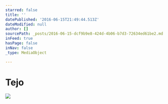 ```yaml
---
starred: false
title: ''
datePublished: '2016-06-15T21:49:44.513Z'
dateModified: null
author: []
sourcePath: _posts/2016-06-15-dcf9b9e8-424d-4b06-b7d3-72634ed61be2.md
inFeed: true
hasPage: false
inNav: false
_type: MediaObject

---
```

# Tejo
![](https://the-grid-user-content.s3-us-west-2.amazonaws.com/8a956695-93fa-4106-8dcc-d9416f89abfe.jpg)
